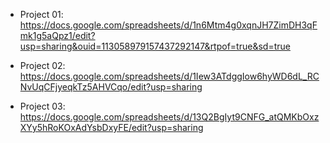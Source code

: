 * Project 01: https://docs.google.com/spreadsheets/d/1n6Mtm4g0xqnJH7ZimDH3qFmk1g5aQpz1/edit?usp=sharing&ouid=113058979157437292147&rtpof=true&sd=true

* Project 02: https://docs.google.com/spreadsheets/d/1Iew3ATdggIow6hyWD6dL_RCNvUqCFjyeqkTz5AHVCqo/edit?usp=sharing

* Project 03: https://docs.google.com/spreadsheets/d/13Q2BgIyt9CNFG_atQMKbOxzXYy5hRoKOxAdYsbDxyFE/edit?usp=sharing
